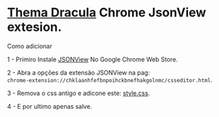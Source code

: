 # [Thema Dracula](https://github.com/mateus9/thema-dracula-jsonview) Chrome JsonView extesion.

Como adicionar

1 - Primiro Instale [JSONView](https://chrome.google.com/webstore/detail/jsonview/chklaanhfefbnpoihckbnefhakgolnmc) No Google Chrome Web Store.<br>

2 - Abra a opções da extensão JSONView  na pag:<br>`chrome-extension://chklaanhfefbnpoihckbnefhakgolnmc/csseditor.html`.<br>

3 - Remova o css antigo e adicone este: [style.css](https://github.com/mateus9/thema-dracula-jsonview/blob/master/style.css).<br>

4 -  E por ultimo apenas salve.